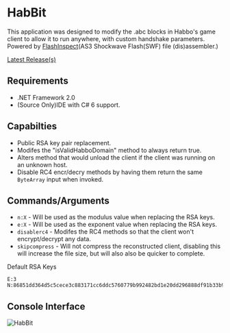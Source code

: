 # HabBit
This application was designed to modify the .abc blocks in Habbo's game client to allow it to run anywhere, with custom handshake parameters.
Powered by [FlashInspect](https://github.com/ArachisH/FlashInspect)(AS3 Shockwave Flash(SWF) file (dis)assembler.)

[Latest Release(s)](https://github.com/ArachisH/HabBit/releases)
## Requirements
* .NET Framework 2.0
* (Source Only)IDE with C# 6 support.

## Capabilties
* Public RSA key pair replacement.
* Modifes the "isValidHabboDomain" method to always return true.
* Alters method that would unload the client if the client was running on an unknown host.
* Disable RC4 encr/decry methods by having them return the same `ByteArray` input when invoked.

## Commands/Arguments
* `n:X` - Will be used as the modulus value when replacing the RSA keys.
* `e:X` - Will be used as the exponent value when replacing the RSA keys.
* `disablerc4` - Modifes the RC4 methods so that the client won't encrypt/decrypt any data.
* `skipcompress` - Will not compress the reconstructed  client, disabling this will increase the file size, but will also also be quicker to complete.

Default RSA Keys
```
E:3
N:86851dd364d5c5cece3c883171cc6ddc5760779b992482bd1e20dd296888df91b33b936a7b93f06d29e8870f703a216257dec7c81de0058fea4cc5116f75e6efc4e9113513e45357dc3fd43d4efab5963ef178b78bd61e81a14c603b24c8bcce0a12230b320045498edc29282ff0603bc7b7dae8fc1b05b52b2f301a9dc783b7
```

## Console Interface
![HabBit](http://i.imgur.com/eaDVja6.png)
